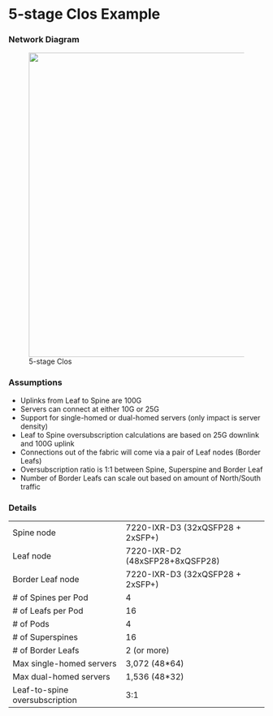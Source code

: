 # 5-stage Clos Example


### Network Diagram

<figure>
  <img src="../_images/5stage.png" width="600" />
  <figcaption>5-stage Clos</figcaption>
</figure>


### Assumptions


* Uplinks from Leaf to Spine are 100G
* Servers can connect at either 10G or 25G
* Support for single-homed or dual-homed servers (only impact is server density)
* Leaf to Spine oversubscription calculations are based on 25G downlink and 100G uplink
* Connections out of the fabric will come via a pair of Leaf nodes (Border Leafs)
* Oversubscription ratio is 1:1 between Spine, Superspine and Border Leaf
* Number of Border Leafs can scale out based on amount of North/South traffic


### Details

|                                |                                   |
| :----------------------------- | :-------------------------------- |
| Spine node                     | 7220-IXR-D3 (32xQSFP28 + 2xSFP+)  |
| Leaf node                      | 7220-IXR-D2 (48xSFP28+8xQSFP28)   |
| Border Leaf node               | 7220-IXR-D3 (32xQSFP28 + 2xSFP+)  |
| # of Spines per Pod            | 4                                 |
| # of Leafs per Pod             | 16                                |
| # of Pods                      | 4                                 |
| # of Superspines               | 16                                |
| # of Border Leafs              | 2 (or more)                       |
| Max single-homed servers       | 3,072 (48*64)                     |
| Max dual-homed servers         | 1,536 (48*32)                     |
| Leaf-to-spine oversubscription | 3:1                               |
